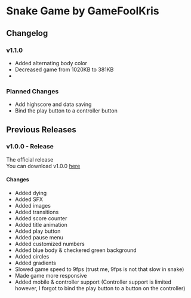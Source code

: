 <h1>Snake Game by GameFoolKris</h1>
<h2>Changelog</h2>
<h3>v1.1.0</h3>
<div style="display: none;">You can download v1.1.0 <a href="https://github.com/gamefoolkris/snake-game/releases/download/1.1.0/index.html">here</a></div>
<ul>
  <li>Added alternating body color</li>
  <li>Decreased game from 1020KB to 381KB</li>
  <li></li>
</ul>
<h3>Planned Changes</h3>
<ul>
  <li>Add highscore and data saving</li>
  <li>Bind the play button to a controller button</li>
</ul>
<h2>Previous Releases</h2>
<h3>v1.0.0 - Release</h3>
<div>The official release</div>
<div>You can download v1.0.0 <a href="https://github.com/gamefoolkris/snake-game/releases/download/1.0.0/index.html">here</a></div>
<h4>Changes</h4>
<ul>
  <li>Added dying</li>
  <li>Added SFX</li>
  <li>Added images</li>
  <li>Added transitions</li>
  <li>Added score counter</li>
  <li>Added title animation</li>
  <li>Added play button</li>
  <li>Added pause menu</li>
  <li>Added customized numbers</li>
  <li>Added blue body & checkered green background</li>
  <li>Added circles</li>
  <li>Added gradients</li>
  <li>Slowed game speed to 9fps (trust me, 9fps is not that slow in snake)</li>
  <li>Made game more responsive</li>
  <li>Added mobile & controller support (Controller support is limited however, I forgot to bind the play button to a button on the controller)</li>
</ul>